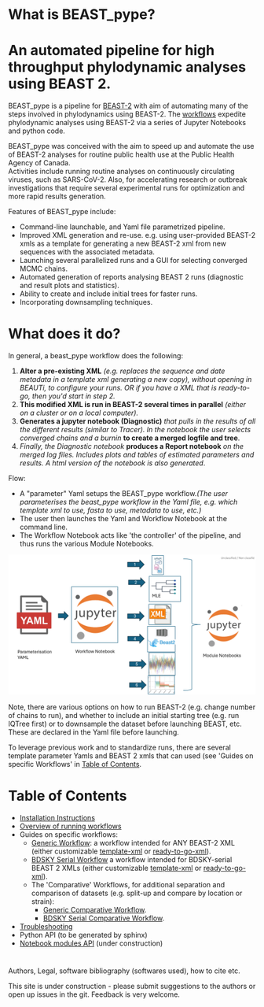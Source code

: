 # What is **BEAST_pype**?  
# An automated pipeline for high throughput phylodynamic analyses using BEAST 2.

BEAST_pype is a pipeline for [BEAST-2](https://www.beast2.org/) with aim of 
automating many of the steps involved in phylodynamics using BEAST-2. The [workflows](Overview-of-running-workflows.md)
expedite phylodynamic analyses using BEAST-2 via a series of Jupyter Notebooks and python code. 

BEAST_pype was conceived with the aim to speed up and automate the use of BEAST-2 analyses for routine public health use at the Public Health Agency of Canada.  
Activities include running routine analyses on continuously circulating viruses, such as SARS-CoV-2. Also, for accelerating research or outbreak investigations that require several experimental runs for optimization and more rapid results generation.  

Features of BEAST_pype include:  
* Command-line launchable, and Yaml file parametrized pipeline.
* Improved XML generation and re-use. e.g. using user-provided BEAST-2 xmls as a template for generating a new BEAST-2 xml
   from new sequences with the associated metadata.
* Launching several parallelized runs and a GUI for selecting converged MCMC chains.
* Automated generation of reports analysing BEAST 2 runs (diagnostic and result plots and statistics).
* Ability to create and include initial trees for faster runs.
* Incorporating downsampling techniques.

# What does it do?
In general, a beast_pype workflow does the following:  
   1. **Alter a pre-existing XML** _(e.g. replaces the sequence and date metadata in a template xml generating a new copy), without opening in BEAUTi, to configure your runs.  OR if you have a XML that is ready-to-go, then you'd start in step 2._
   2. **This modified XML is run in BEAST-2 several times in parallel** _(either on a cluster or on a local computer)._
   3. **Generates a jupyter notebook (Diagnostic)** _that pulls in the results of all the different results (similar to Tracer). In the notebook 
the user selects converged chains and a burnin_ **to create a merged logfile and tree**.  
   4. _Finally, the Diagnostic notebook_ **produces a Report notebook** _on the merged log files. Includes plots and tables of estimated 
parameters and results. A html version of the notebook is also generated_.

Flow:
- A "parameter" Yaml setups the BEAST_pype workflow._(The user parameterises the beast_pype workflow in the Yaml file, e.g. which template xml to use, fasta to use, 
metadata to use, etc.)_
- The user then launches the Yaml and Workflow Notebook at the command line.  
- The Workflow Notebook acts like 'the controller' of the pipeline, and thus runs the various Module Notebooks.
  
![General_Workflow_Running.png](image_files/General_Workflow_Running.png)

Note, there are various options on how to run BEAST-2 (e.g. change number of chains to run), and whether to include an initial starting 
tree (e.g. run IQTree first) or to downsample the dataset before launching BEAST, etc. These are declared in the Yaml file before launching.  

To leverage previous work and to standardize runs, there are several template parameter Yamls and BEAST 2 xmls that can used (see 'Guides on specific Workflows' in [Table of Contents](#table-of-contents).  


# Table of Contents

* [Installation Instructions](Installation-Instructions.md)
* [Overview of running workflows](Overview-of-running-workflows.md)
* Guides on specific workflows:
  - [Generic Workflow](Generic-Workflow.md): a workflow intended for ANY BEAST-2 XML (either customizable [template-xml](Glossary-of-Terms.md#template-xml) or [ready-to-go-xml](Glossary-of-Terms.md#ready-to-go-xml)).
  - [BDSKY Serial Workflow](BDSKY-Serial-Workflow.md) a workflow intended for BDSKY-serial BEAST 2 XMLs (either customizable [template-xml](Glossary-of-Terms.md#template-xml) or [ready-to-go-xml](Glossary-of-Terms.md#ready-to-go-xml)).
  - The 'Comparative' Workflows, for additional separation and comparison of datasets (e.g. split-up and compare by location or strain):
    - [Generic Comparative Workflow](Generic-Comparative-Workflow.md).
    - [BDSKY Serial Comparative Workflow](BDSKY-Serial-Comparative-Workflow.md).
* [Troubleshooting](Troubleshooting.md)
* Python API (to be  generated by sphinx)
* [Notebook modules API](Notebook-modules-API.md) (under construction)


# 
Authors, Legal, software bibliography (softwares used), how to cite etc.

This site is under construction - please submit suggestions to the authors or open up issues in the git. Feedback is very welcome. 

